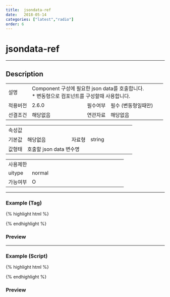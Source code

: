 ```yaml
---
title:  jsondata-ref
date:   2018-05-14
categories: ["latest","radio"]
order: 6
---
```


jsondata-ref
===

---

## Description

<table style="width:100%">
    <colgroup>
        <col width="15%"/>
        <col width="35%"/>
        <col width="15%"/>
        <col width="35%"/>
    </colgroup>
    <tr>
        <td class="tdTitle">설명</td>
        <td colspan="3">
            Component 구성에 필요한 json data를 호출합니다.<br>
            * 변동형으로 컴포넌트를 구성할때 사용합니다.
        </td>
    </tr>
    <tr>
        <td class="tdTitle">적용버전</td>
        <td>2.6.0</td>
        <td class="tdTitle">필수여부</td>
        <td class="tdRed">필수 (변동형일때만)</td>
    </tr>
    <tr>
        <td class="tdTitle">선결조건</td>
        <td>해당없음</td>
        <td class="tdTitle">연관자료</td>
        <td>해당없음</td>
    </tr>
</table>
<table style="width:100%">
    <colgroup>
        <col width="15%"/>
        <col width="35%"/>
        <col width="15%"/>
        <col width="35%"/>
    </colgroup>
    <tr>
        <td class="tdTitle tdBg" colspan="4">속성값</td>
    </tr>
    <tr>
        <td class="tdTitle">기본값</td>
        <td>해당없음</td>
        <td class="tdTitle">자료형</td>
        <td>string</td>
    </tr>
    <tr>
        <td class="tdTitle">값형태</td>
        <td colspan="3">호출할 json data 변수명</td>
    </tr>
</table>
<table style="width:100%">
    <colgroup>
        <col width="20%"/>
        <col width="20%"/>
        <col width="20%"/>
        <col width="20%"/>
        <col width="20%"/>
    </colgroup>
    <tr>
        <td class="tdTitle tdBg" colspan="5">사용제한</td>
    </tr>
    <tr>
        <td>uitype</td>
        <td class="tdCenter">normal</td>
        <td></td>
        <td></td>
        <td></td>
    </tr>
    <tr>
        <td>가능여부</td>
        <td class="tdBlue tdCenter">O</td>
        <td></td>
        <td></td>
        <td></td>
    </tr>
</table>

---
### Example (Tag)

{% highlight html %}
<script>
    var SBUxData = [
        { text : "빨강" },
        { text : "초록" },
        { text : "파랑" }
    ];
</script>
<sbux-radio id="sbIdx" name="sbTagNm" uitype="normal" jsondata-ref="SBUxData"></sbux-radio>
{% endhighlight %}

### Preview

<script>
    var SBUxData = [
        { text : "빨강" },
        { text : "초록" },
        { text : "파랑" }
    ];
</script>
<sbux-radio id="sbIdx" name="sbTagNm" uitype="normal" jsondata-ref="SBUxData"></sbux-radio>

---
### Example (Script)

{% highlight html %}
<div id="sbArea"></div>
<script>
    var SBUxData = [
        { text : "빨강" },
        { text : "초록" },
        { text : "파랑" }
    ];
    $(document).ready(function(){
        $('#sbArea').sbRadio({
            name : 'sbScriptNm',
            uitype : 'normal',
            jsondataRef : 'SBUxData'
        });
    }); 
</script>
{% endhighlight %}

### Preview 

<div id="sbArea"></div>
<script>
    $(document).ready(function(){
        $('#sbArea').sbRadio({
            name : 'sbScriptNm',
            uitype : 'normal',
            jsondataRef : 'SBUxData'
        });
    });  
</script>